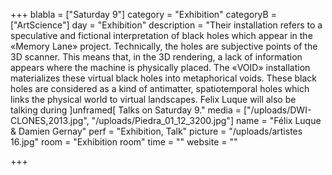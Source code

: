 +++
blabla = ["Saturday 9"]
category = "Exhibition"
categoryB = ["ArtScience"]
day = "Exhibition"
description = "Their installation refers to a speculative and fictional interpretation of black holes which appear in the «Memory Lane» project. Technically, the holes are subjective points of the 3D scanner. This means that, in the 3D rendering, a lack of information appears where the machine is physically placed. The «VOID» installation materializes these virtual black holes into metaphorical voids. These black holes are considered as a kind of antimatter, spatiotemporal holes which links the physical world to virtual landscapes. Felix Luque will also be talking during ]unframed[ Talks on Saturday 9."
media = ["/uploads/DWI-CLONES,2013.jpg", "/uploads/Piedra_01_12_3200.jpg"]
name = "Félix Luque & Damien Gernay"
perf = "Exhibition, Talk"
picture = "/uploads/artistes 16.jpg"
room = "Exhibition room"
time = ""
website = ""

+++
